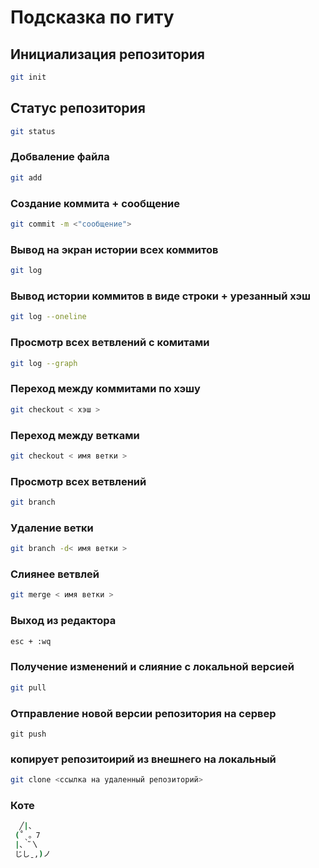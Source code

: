 # Подсказка по гиту

## Инициализация репозитория

```sh
git init
```

## Статус репозитория

```sh
git status
```

### Добваление файла
```sh
git add
```

### Создание коммита + сообщение
```sh
git commit -m <"сообщение">
```

### Вывод на экран истории всех коммитов
```sh
git log
```

### Вывод истории коммитов в виде строки + урезанный хэш 
```sh
git log --oneline
```

### Просмотр всех ветвлений с комитами
```sh
git log --graph
```

### Переход между коммитами по хэшу
```sh
git checkout < хэш >
```

### Переход между ветками
```sh
git checkout < имя ветки >
```

### Просмотр всех ветвлений
```sh
git branch
```

### Удаление ветки
```sh
git branch -d< имя ветки >
```

### Слиянее ветвлей
```sh
git merge < имя ветки >
```

### Выход из редактора 
```sh
esc + :wq
```

### Получение изменений и слияние с локальной версией
```sh
git pull
```

### Отправление новой версии репозитория на сервер
```
git push
```

### копирует репозитоирий из внешнего на локальный 
```sh
git clone <ссылка на удаленный репозиторий>
```

### Коте
```sh
  ╱|、
 (˚ˎ。7  
 |、˜〵          
 じしˍ,)ノ
```
